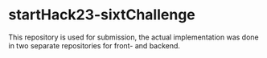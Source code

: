 # startHack23-sixtChallenge

This repository is used for submission, the actual implementation was done in two separate repositories for front- and backend.
